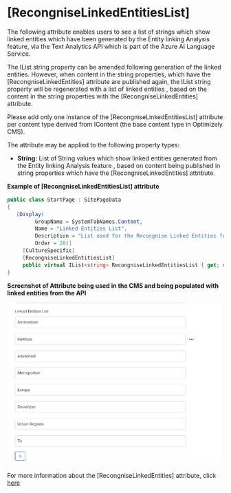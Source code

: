 # [RecongniseLinkedEntitiesList]

The following attribute enables users to see a list of strings which show linked entities which have been generated by the Entity linking Analysis feature, via the Text Analytics API which is part of the Azure AI Language Service.

The IList string property can be amended following generation of the linked entities. 
However, when content in the string properties, which have the [RecongniseLinkedEntities] attribute are published again, 
the IList string property will be regenerated with a list of linked entities , 
based on the content in the string properties with the [RecongniseLinkedEntities] attribute.

Please add only one instance of the [RecongniseLinkedEntitiesList] attribute per content type derived from IContent 
(the base content type in Optimizely CMS).

The attribute may be applied to the following property types:
- **String:** List of String values which show linked entities generated from the Entity linking Analysis feature , based on content being published in string properties which have the [RecongniseLinkedEntities] attribute.

**Example of [RecongniseLinkedEntitiesList] attribute**
``` C#
public class StartPage : SitePageData
{
   [Display(
         GroupName = SystemTabNames.Content,
         Name = "Linked Entities List",
         Description = "List used for the Recongnise Linked Entities feature",
         Order = 20)]
     [CultureSpecific]
     [RecongniseLinkedEntitiesList]
     public virtual IList<string> RecongniseLinkedEntitiesList { get; set; }
}
```
**Screenshot of Attribute being used in the CMS and being populated with linked entities from the API**

![LinkedEntitiesListAttributePopulatedExampleCMS.](/docs/Images/LinkedEntitiesListAttributePopulatedExampleCMS.jpg)

For more information about the [RecongniseLinkedEntities] attribute, click [here](https://github.com/AnilOptimizely/Patel-Azure.AI.Language.Optimizely/edit/develop/docs/Feature/RecongniseLinkedEntities.md)
